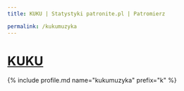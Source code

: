 ```yaml
---
title: KUKU | Statystyki patronite.pl | Patromierz

permalink: /kukumuzyka
---
```


# [KUKU](https://patronite.pl/kukumuzyka)

{% include profile.md name="kukumuzyka" prefix="k" %}
